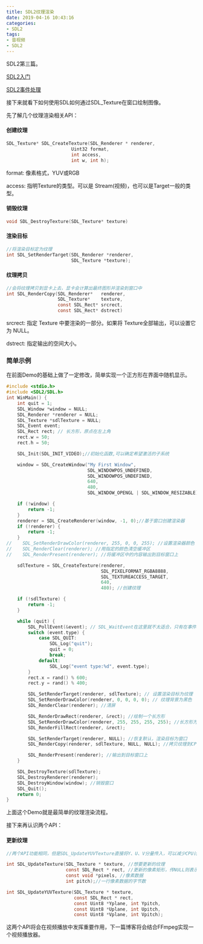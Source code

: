 ```yaml
---
title: SDL2纹理渲染
date: 2019-04-16 10:43:16
categories: 
- SDL2
tags:
- 音视频
- SDL2
---
```


SDL2第三篇。

[SDL2入门](https://david1840.github.io/2019/04/11/SDL2%E9%9F%B3%E8%A7%86%E9%A2%91%E6%B8%B2%E6%9F%93%E5%85%A5%E9%97%A8/)

[SDL2事件处理]()

接下来就看下如何使用SDL如何通过SDL_Texture在窗口绘制图像。

先了解几个纹理渲染相关API：

#### 创建纹理

```c
SDL_Texture* SDL_CreateTexture(SDL_Renderer * renderer, 
						Uint32 format, 
                        int access,
                        int w, int h);
```

format: 像素格式，YUV或RGB

access: 指明Texture的类型。可以是 Stream(视频)，也可以是Target一般的类型。

#### 销毁纹理

```c
void SDL_DestroyTexture(SDL_Texture* texture)
```

#### 渲染目标

```c
//将渲染目标定为纹理
int SDL_SetRenderTarget(SDL_Renderer *renderer,
                        SDL_Texture *texture);
```

#### 纹理拷贝

```c
//会将纹理拷贝到显卡上去，显卡会计算出最终图形并渲染到窗口中
int SDL_RenderCopy(SDL_Renderer*   renderer,
                   SDL_Texture*    texture,
                   const SDL_Rect* srcrect,
                   const SDL_Rect* dstrect)
```

srcrect: 指定 Texture 中要渲染的一部分。如果将 Texture全部输出，可以设置它为 NULL。

dstrect: 指定输出的空间大小。

### 简单示例

在前面Demo的基础上做了一定修改，简单实现一个正方形在界面中随机显示。

```c
#include <stdio.h>
#include <SDL2/SDL.h>
int WinMain() {
    int quit = 1;
    SDL_Window *window = NULL;
    SDL_Renderer *renderer = NULL;
    SDL_Texture *sdlTexture = NULL;
    SDL_Event event;
    SDL_Rect rect; // 长方形，原点在左上角
    rect.w = 50;
    rect.h = 50;

    SDL_Init(SDL_INIT_VIDEO);//初始化函数,可以确定希望激活的子系统

    window = SDL_CreateWindow("My First Window",
                              SDL_WINDOWPOS_UNDEFINED,
                              SDL_WINDOWPOS_UNDEFINED,
                              640,
                              480,
                              SDL_WINDOW_OPENGL | SDL_WINDOW_RESIZABLE);// 创建窗口

    if (!window) {
        return -1;
    }
    renderer = SDL_CreateRenderer(window, -1, 0);//基于窗口创建渲染器
    if (!renderer) {
        return -1;
    }
//    SDL_SetRenderDrawColor(renderer, 255, 0, 0, 255); //设置渲染器颜色
//    SDL_RenderClear(renderer); //用指定的颜色清空缓冲区
//    SDL_RenderPresent(renderer); //将缓冲区中的内容输出到目标窗口上

    sdlTexture = SDL_CreateTexture(renderer,
                                   SDL_PIXELFORMAT_RGBA8888,
                                   SDL_TEXTUREACCESS_TARGET,
                                   640,
                                   480); //创建纹理

    if (!sdlTexture) {
        return -1;
    }

    while (quit) {
        SDL_PollEvent(&event); // SDL_WaitEvent在这里就不太适合，只有在事件发生时才会触发，其余时间都是阻塞状态
        switch (event.type) {
            case SDL_QUIT:
                SDL_Log("quit");
                quit = 0;
                break;
            default:
                SDL_Log("event type:%d", event.type);
        }
        rect.x = rand() % 600;
        rect.y = rand() % 400;

        SDL_SetRenderTarget(renderer, sdlTexture); // 设置渲染目标为纹理
        SDL_SetRenderDrawColor(renderer, 0, 0, 0, 0); // 纹理背景为黑色
        SDL_RenderClear(renderer); //清屏

        SDL_RenderDrawRect(renderer, &rect); //绘制一个长方形
        SDL_SetRenderDrawColor(renderer, 255, 255, 255, 255); //长方形为白色
        SDL_RenderFillRect(renderer, &rect);

        SDL_SetRenderTarget(renderer, NULL); //恢复默认，渲染目标为窗口
        SDL_RenderCopy(renderer, sdlTexture, NULL, NULL); //拷贝纹理到CPU

        SDL_RenderPresent(renderer); //输出到目标窗口上
    }

    SDL_DestroyTexture(sdlTexture);
    SDL_DestroyRenderer(renderer);
    SDL_DestroyWindow(window); //销毁窗口
    SDL_Quit();
    return 0;
}
```

上面这个Demo就是最简单的纹理渲染流程。

接下来再认识两个API：

#### 更新纹理

```c
//两个API功能相同，但是SDL_UpdateYUVTexture直接将Y、U、V分量传入，可以减少CPU计算量，更快一些

int SDL_UpdateTexture(SDL_Texture * texture, //想要更新的纹理
                      const SDL_Rect * rect, //更新的像素矩形，传NULL则表示为整个纹理
                      const void *pixels, //像素数据
                      int pitch);//一行像素数据的字节数

int SDL_UpdateYUVTexture(SDL_Texture * texture,
                         const SDL_Rect * rect,
                         const Uint8 *Yplane, int Ypitch,
                         const Uint8 *Uplane, int Upitch,
                         const Uint8 *Vplane, int Vpitch);
```

这两个API将会在视频播放中发挥重要作用，下一篇博客将会结合FFmpeg实现一个视频播放器。